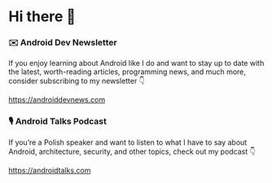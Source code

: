 # Hi there 👋

### ✉️ Android Dev Newsletter
If you enjoy learning about Android like I do and want to stay up to date with the latest, worth-reading articles, programming news, and much more, consider subscribing to my newsletter 👇

https://androiddevnews.com

### 🎙 Android Talks Podcast
If you’re a Polish speaker and want to listen to what I have to say about Android, architecture, security, and other topics, check out my podcast 👇

https://androidtalks.com
